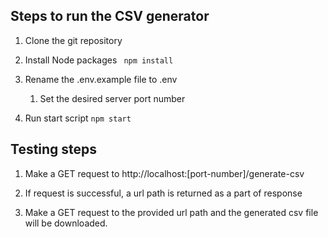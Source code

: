 ## Steps to run the CSV generator

1. Clone the git repository

2. Install Node packages
` npm install`

3. Rename the .env.example file to .env
    1. Set the desired server port number

4. Run start script
` npm start `

## Testing steps
1. Make a GET request to http://localhost:[port-number]/generate-csv

2. If request is successful, a url path is returned as a part of response

3. Make a GET request to the provided url path and the generated csv file will be downloaded.